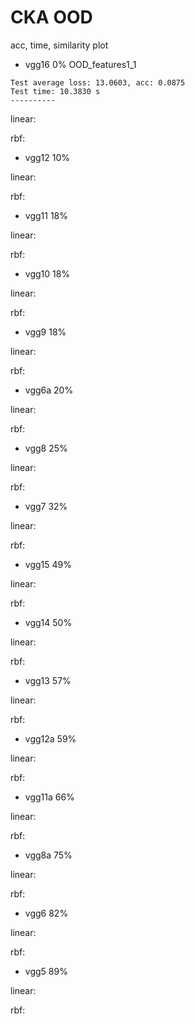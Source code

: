 # CKA OOD
acc, time, similarity plot

- vgg16 0%
OOD_features1_1
```
Test average loss: 13.0603, acc: 0.0875
Test time: 10.3830 s
----------
```
linear:

rbf:


- vgg12 10% 

linear:

rbf:

- vgg11 18%

linear:

rbf:

- vgg10 18%

linear:

rbf:

- vgg9 18%

linear:

rbf:

- vgg6a 20%

linear:

rbf:

- vgg8 25%

linear:

rbf:

- vgg7 32%

linear:

rbf:

- vgg15 49%

linear:

rbf:

- vgg14 50%

linear:

rbf:

- vgg13 57%

linear:

rbf:

- vgg12a 59%

linear:

rbf:

- vgg11a 66%

linear:

rbf:

- vgg8a 75%

linear:

rbf:

- vgg6 82%

linear:

rbf:

- vgg5 89%

linear:

rbf:
